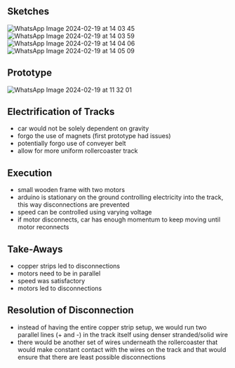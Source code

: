 Sketches
- 
![WhatsApp Image 2024-02-19 at 14 03 45](https://github.com/ss14740/MachineLab/assets/98390888/deb12514-699a-457f-8537-cf8f20d0c793)
![WhatsApp Image 2024-02-19 at 14 03 59](https://github.com/ss14740/MachineLab/assets/98390888/f9491705-713a-498b-886a-898d05dc2254)
![WhatsApp Image 2024-02-19 at 14 04 06](https://github.com/ss14740/MachineLab/assets/98390888/5f46d4a0-befe-4afb-971e-c962c1ada97e)
![WhatsApp Image 2024-02-19 at 14 05 09](https://github.com/ss14740/MachineLab/assets/98390888/1efdec2a-6889-45d7-9670-05ebfb2eb445)

Prototype 
- 
![WhatsApp Image 2024-02-19 at 11 32 01](https://github.com/ss14740/MachineLab/assets/98390888/39c4e80f-7152-47c2-853b-9955c0d85f80)

Electrification of Tracks
- 
- car would not be solely dependent on gravity
- forgo the use of magnets (first prototype had issues)
- potentially forgo use of conveyer belt
- allow for more uniform rollercoaster track 

Execution
- 
- small wooden frame with two motors
- arduino is stationary on the ground controlling electricity into the track, this way disconnections are prevented
- speed can be controlled using varying voltage
- if motor disconnects, car has enough momentum to keep moving until motor reconnects

Take-Aways
- 
- copper strips led to disconnections
- motors need to be in parallel
- speed was satisfactory
- motors led to disconnections 

Resolution of Disconnection
- 
- instead of having the entire copper strip setup, we would run two parallel lines (+ and -) in the track itself using denser stranded/solid wire
- there would be another set of wires underneath the rollercoaster that would make constant contact with the wires on the track and that would ensure that there are least possible disconnections

